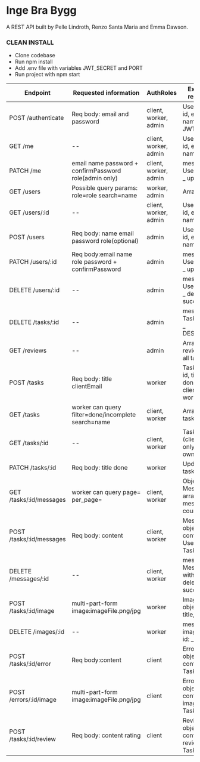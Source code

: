 # Inge Bra Bygg

A REST API built by Pelle Lindroth, Renzo Santa Maria and Emma Dawson.
### CLEAN INSTALL
- Clone codebase
- Run npm install
- Add .env file with variables JWT_SECRET and PORT
- Run project with npm start

| Endpoint                 | Requested information                                  | AuthRoles             | Expected response                                |
| ------------------------ | ------------------------------------------------------ | --------------------- | ------------------------------------------------ |
| POST /authenticate       | Req body: email and password                           | client, worker, admin | User object: id, email, name, role, JWT token    |
| GET /me                  | --                                                     | client, worker, admin | User object: id, email, name, role               |
| PATCH /me                | email name password + confirmPassword role(admin only) | client, worker, admin | message: User with id \_ updated                 |
| GET /users               | Possible query params: role=role search=name           | worker, admin         | Array: users                                     |
| GET /users/:id           | --                                                     | client, worker, admin | User object: id, email, name, role               |
| POST /users              | Req body: name email password role(optional)           | admin                 | User object: id, email, name, role               |
| PATCH /users/:id         | Req body:email name role password + confirmPassword    | admin                 | message: User with id \_ updated                 |
| DELETE /users/:id        | --                                                     | admin                 | message: User with id \_ deleted successfully    |
| DELETE /tasks/:id        | --                                                     | admin                 | message: Task with id \_ DESTROYED!              |
| GET /reviews             | --                                                     | admin                 | Array of all reviews for all tasks               |
| POST /tasks              | Req body: title clientEmail                            | worker                | Task object: id, title, done, clientId, workerId |
| GET /tasks               | worker can query filter=done/incomplete search=name    | client, worker        | Array of own task objects                        |
| GET /tasks/:id           | --                                                     | client, worker        | Task object (client can only fetch own tasks)    |
| PATCH /tasks/:id         | Req body: title done                                   | worker                | Updated task object                              |
| GET /tasks/:id/messages  | worker can query page= per_page=                       | client, worker        | Object: Messages array, messages count           |
| POST /tasks/:id/messages | Req body: content                                      | client, worker        | Message object: id, content, UserId, TaskId      |
| DELETE /messages/:id     | --                                                     | client, worker        | message: Message with ID \_ deleted successfully |
| POST /tasks/:id/image    | multi-part-form image:imageFile.png/jpg                | worker                | Image object: id, title, TaskId                  |
| DELETE /images/:id       | --                                                     | worker                | message: image with id: \_ deleted.              |
| POST /tasks/:id/error    | Req body:content                                       | client                | ErrorReport object: id, content, TaskId          |
| POST /errors/:id/image   | multi-part-form image:imageFile.png/jpg                | client                | ErrorReport object: id, content, image, TaskId   |
| POST /tasks/:id/review   | Req body: content rating                               | client                | Review object: id, content, review, TaskId       |
